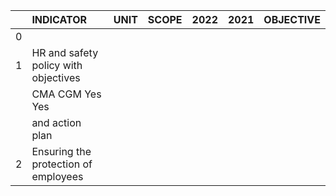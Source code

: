 |    | INDICATOR                            | UNIT   | SCOPE   | 2022   | 2021   | OBJECTIVE   |
|---:|:-------------------------------------|:-------|:--------|:-------|:-------|:------------|
|  0 |                                      |        |         |        |        |             |
|  1 | HR and safety policy with objectives |        |         |        |        |             |
|    | CMA CGM Yes Yes                      |        |         |        |        |             |
|    | and action plan                      |        |         |        |        |             |
|  2 | Ensuring the protection of employees |        |         |        |        |             |